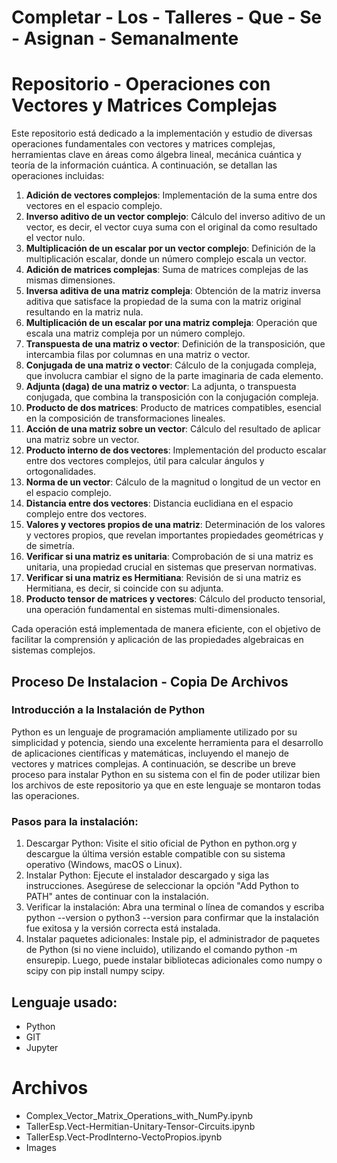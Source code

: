 # Completar - Los - Talleres - Que - Se - Asignan - Semanalmente
# Repositorio - Operaciones con Vectores y Matrices Complejas

Este repositorio está dedicado a la implementación y estudio de diversas operaciones fundamentales con vectores y matrices complejas, herramientas clave en áreas como álgebra lineal, 
mecánica cuántica y teoría de la información cuántica. A continuación, se detallan las operaciones incluidas:

1. **Adición de vectores complejos**: Implementación de la suma entre dos vectores en el espacio complejo.
2. **Inverso aditivo de un vector complejo**: Cálculo del inverso aditivo de un vector, es decir, el vector cuya suma con el original da como resultado el vector nulo.
3. **Multiplicación de un escalar por un vector complejo**: Definición de la multiplicación escalar, donde un número complejo escala un vector.
4. **Adición de matrices complejas**: Suma de matrices complejas de las mismas dimensiones.
5. **Inversa aditiva de una matriz compleja**: Obtención de la matriz inversa aditiva que satisface la propiedad de la suma con la matriz original resultando en la matriz nula.
6. **Multiplicación de un escalar por una matriz compleja**: Operación que escala una matriz compleja por un número complejo.
7. **Transpuesta de una matriz o vector**: Definición de la transposición, que intercambia filas por columnas en una matriz o vector.
8. **Conjugada de una matriz o vector**: Cálculo de la conjugada compleja, que involucra cambiar el signo de la parte imaginaria de cada elemento.
9. **Adjunta (daga) de una matriz o vector**: La adjunta, o transpuesta conjugada, que combina la transposición con la conjugación compleja.
10. **Producto de dos matrices**: Producto de matrices compatibles, esencial en la composición de transformaciones lineales.
11. **Acción de una matriz sobre un vector**: Cálculo del resultado de aplicar una matriz sobre un vector.
12. **Producto interno de dos vectores**: Implementación del producto escalar entre dos vectores complejos, útil para calcular ángulos y ortogonalidades.
13. **Norma de un vector**: Cálculo de la magnitud o longitud de un vector en el espacio complejo.
14. **Distancia entre dos vectores**: Distancia euclidiana en el espacio complejo entre dos vectores.
15. **Valores y vectores propios de una matriz**: Determinación de los valores y vectores propios, que revelan importantes propiedades geométricas y de simetría.
16. **Verificar si una matriz es unitaria**: Comprobación de si una matriz es unitaria, una propiedad crucial en sistemas que preservan normativas.
17. **Verificar si una matriz es Hermitiana**: Revisión de si una matriz es Hermitiana, es decir, si coincide con su adjunta.
18. **Producto tensor de matrices y vectores**: Cálculo del producto tensorial, una operación fundamental en sistemas multi-dimensionales.

Cada operación está implementada de manera eficiente, con el objetivo de facilitar la comprensión y aplicación de las propiedades algebraicas en sistemas complejos.

## Proceso De Instalacion - Copia De Archivos 

### Introducción a la Instalación de Python
Python es un lenguaje de programación ampliamente utilizado por su simplicidad y potencia, siendo una excelente herramienta para el desarrollo de aplicaciones 
científicas y matemáticas, incluyendo el manejo de vectores y matrices complejas. A continuación, se describe un breve proceso para instalar Python en su sistema con
el fin de poder utilizar bien los archivos de este repositorio ya que en este lenguaje se montaron todas las operaciones.

### Pasos para la instalación:
1. Descargar Python: Visite el sitio oficial de Python en python.org y descargue la última versión estable compatible con su sistema operativo (Windows, macOS o Linux).
2. Instalar Python: Ejecute el instalador descargado y siga las instrucciones. Asegúrese de seleccionar la opción "Add Python to PATH" antes de continuar con la instalación.
3. Verificar la instalación: Abra una terminal o línea de comandos y escriba python --version o python3 --version para confirmar que la instalación fue exitosa y la versión correcta está instalada.
4. Instalar paquetes adicionales: Instale pip, el administrador de paquetes de Python (si no viene incluido), utilizando el comando python -m ensurepip. Luego, puede instalar bibliotecas adicionales como numpy o scipy con pip install numpy scipy.

## Lenguaje usado:
* Python
* GIT
* Jupyter

# Archivos
* Complex_Vector_Matrix_Operations_with_NumPy.ipynb
* TallerEsp.Vect-Hermitian-Unitary-Tensor-Circuits.ipynb
* TallerEsp.Vect-ProdInterno-VectoPropios.ipynb
* Images
